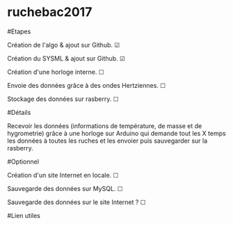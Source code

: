 # ruchebac2017
#Etapes
<p> Création de l'algo &#38; ajout sur Github. &#9745; </p>
<p> Création du SYSML &#38; ajout sur Github. &#9745; </p>
<p> Création d'une horloge interne. &#9744; </p>
<p> Envoie des données grâce à des ondes Hertziennes. &#9744; </p>
<p> Stockage des données sur rasberry. &#9744; </p>

#Détails
<p> Recevoir les données (informations de température, de masse et de hygrometrie) grâce à une horloge sur Arduino qui demande tout les X temps les données à toutes les ruches et les envoier puis sauvegarder sur la rasberry. </p>

#Optionnel
<p> Création d'un site Internet en locale. &#9744; </p>
<p> Sauvegarde des données sur MySQL. &#9744; </p>
<p> Sauvegarde des données sur le site Internet ? &#9744; </p>

#Lien utiles

